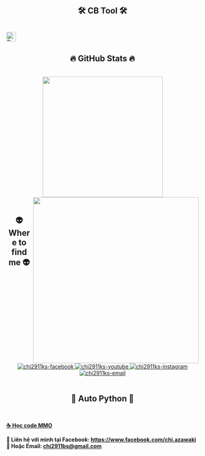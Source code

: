 

<h2 align="center">🛠 CB Tool 🛠</h2>
<br>
<!-- https://simpleicons.org/ -->
<span><img src="https://img.shields.io/badge/Python-282C34?logo=python&logoColor=F7DF1E" alt="Python logo" title="Python" height="25" /></span>
&nbsp;


<br>
<h2 align="center">🔥 GitHub Stats 🔥</h2>
<!-- https://github.com/anuraghazra/github-readme-stats -->
<br>
<div align=center>
  <a href="#" title="chi2911ks">
    <img width="315" align="center" src="https://github-readme-stats.vercel.app/api/top-langs/?username=chi2911ks&hide=CSS,%20Procfile&title_color=61dafb&text_color=f1f1f1&icon_color=61dafb&bg_color=20232a&langs_count=8&layout=compact&border_color=61dafb&hide_border=true" />
  </a>
  <a href="#" title="chi2911ks">
    <img align="right" width="434" src="https://github-readme-stats.vercel.app/api?username=chi2911ks&show_icons=true&theme=react&border_color=61dafb&hide_border=true" />
  </a>
</div>

<br>
<h2 align="center">👽 Where to find me 👽</h2>
<br>
<!-- https://icons8.com -->
<div align="center">
  <a href="https://facebook.com/chi.azawaki" target="blank">
    <img src="https://img.icons8.com/bubbles/100/000000/facebook-new.png" alt="chi2911ks-facebook" />
  </a>
  <a href="https://www.youtube.com/c/UCX2h9nR0CcvSlnpXK0pqiDw" target="blank">
    <img src="https://img.icons8.com/bubbles/100/000000/youtube-squared.png" alt="chi2911ks-youtube" />
  </a>
  <a href="https://instagram.com/chi2911ks" target="blank">
    <img src="https://img.icons8.com/bubbles/100/000000/instagram.png" alt="chi2911ks-instagram" />
  </a>
  <a href="mailto:chi2911bs@gmail.com" target="top">
    <img src="https://img.icons8.com/bubbles/100/000000/apple-mail.png" alt="chi2911ks-email" />
  </a>
</div>

<br>

<h2 align="center">📖 Auto Python 📖</h2>
<br>
<p>
  <a href="https://youtu.be/p8IwHUi_hig" target="_blank">
    <strong>☕ Học code MMO </strong>
  </a>
</p>
<p>
  <strong>🔗 Liên hệ với mình tại Facebook: <a href="https://www.facebook.com/chi.azawaki" target="_blank">https://www.facebook.com/chi.azawaki</a></strong>
  <br>
  <strong>📧 Hoặc Email: <a href="mailto:chi2911bs@gmail.com" target="_top">chi2911bs@gmail.com</a></strong>
</p>

